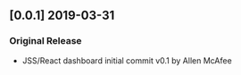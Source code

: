 
## [0.0.1] 2019-03-31
### Original Release
- JSS/React dashboard initial commit v0.1 by Allen McAfee
